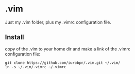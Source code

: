 # .vim
Just my .vim folder, plus my .vimrc configuration file.

## Install
copy of the .vim to your home dir and make a link of the .vimrc configuration file:

```
git clone https://github.com/iurobpn/.vim.git ~/.vim/
ln -s ~/.vim/.vimrc ~/.vimrc
```
